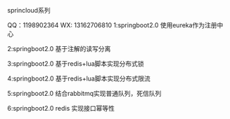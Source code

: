 sprincloud系列

QQ：1198902364
WX: 13162706810 
1:springboot2.0 使用eureka作为注册中心

2:springboot2.0 基于注解的读写分离

3:springboot2.0 基于redis+lua脚本实现分布式锁

4:springboot2.0 基于redis+lua脚本实现分布式限流

5:springboot2.0 结合rabbitmq实现普通队列，死信队列

6:springboot2.0 redis 实现接口幂等性